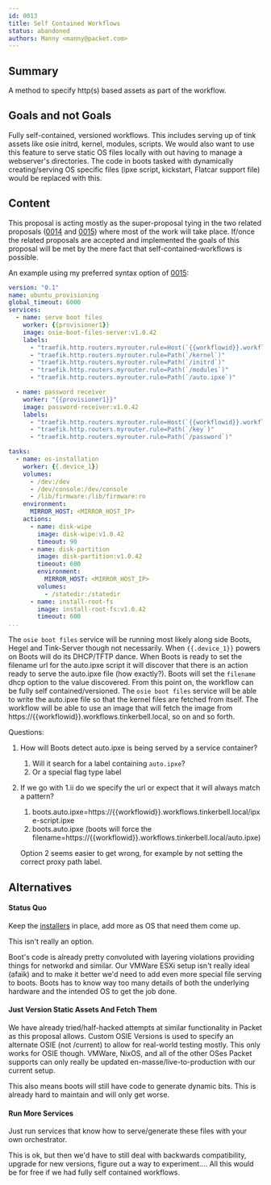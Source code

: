```yaml
---
id: 0013
title: Self Contained Workflows
status: abandoned
authors: Manny <manny@packet.com>
---
```


## Summary

A method to specify http(s) based assets as part of the workflow.

## Goals and not Goals

Fully self-contained, versioned workflows.
This includes serving up of tink assets like osie initrd, kernel, modules, scripts.
We would also want to use this feature to serve static OS files locally with out having to manage a webserver's directories.
The code in boots tasked with dynamically creating/serving OS specific files (ipxe script, kickstart, Flatcar support file) would be replaced with this.

## Content

This proposal is acting mostly as the super-proposal tying in the two related proposals ([0014] and [0015]) where most of the work will take place.
If/once the related proposals are accepted and implemented the goals of this proposal will be met by the mere fact that self-contained-workflows is possible.

An example using my preferred syntax option of [0015]:

```yaml
version: "0.1"
name: ubuntu_provisioning
global_timeout: 6000
services:
  - name: serve boot files
    worker: {{provisioner1}}
    image: osie-boot-files-server:v1.0.42
    labels:
      - "traefik.http.routers.myrouter.rule=Host(`{{workflowid}}.workflows.tinkerbell.local`)"
      - "traefik.http.routers.myrouter.rule=Path(`/kernel`)"
      - "traefik.http.routers.myrouter.rule=Path(`/initrd`)"
      - "traefik.http.routers.myrouter.rule=Path(`/modules`)"
      - "traefik.http.routers.myrouter.rule=Path(`/auto.ipxe`)"

  - name: password receiver
    worker: "{{provisioner1}}"
    image: password-receiver:v1.0.42
    labels:
      - "traefik.http.routers.myrouter.rule=Host(`{{workflowid}}.workflows.tinkerbell.local`)"
      - "traefik.http.routers.myrouter.rule=Path(`/key`)"
      - "traefik.http.routers.myrouter.rule=Path(`/password`)"

tasks:
  - name: os-installation
    worker: {{.device_1}}
    volumes:
      - /dev:/dev
      - /dev/console:/dev/console
      - /lib/firmware:/lib/firmware:ro
    environment:
      MIRROR_HOST: <MIRROR_HOST_IP>
    actions:
      - name: disk-wipe
        image: disk-wipe:v1.0.42
        timeout: 90
      - name: disk-partition
        image: disk-partition:v1.0.42
        timeout: 600
        environment:
          MIRROR_HOST: <MIRROR_HOST_IP>
        volumes:
          - /statedir:/statedir
      - name: install-root-fs
        image: install-root-fs:v1.0.42
        timeout: 600
...
```

The `osie boot files` service will be running most likely along side Boots, Hegel and Tink-Server though not necessarily.
When `{{.device_1}}` powers on Boots will do its DHCP/TFTP dance.
When Boots is ready to set the filename url for the auto.ipxe script it will discover that there is an action ready to serve the auto.ipxe file (how exactly?).
Boots will set the `filename` dhcp option to the value discovered.
From this point on, the workflow can be fully self contained/versioned.
The `osie boot files` service will be able to write the auto.ipxe file so that the kernel files are fetched from itself.
The workflow will be able to use an image that will fetch the image from https://{{workflowid}}.workflows.tinkerbell.local, so on and so forth.

Questions:

1. How will Boots detect auto.ipxe is being served by a service container?
   1. Will it search for a label containing `auto.ipxe`?
   1. Or a special flag type label
2. If we go with 1.ii do we specify the url or expect that it will always match a pattern?
   1. boots.auto.ipxe=https://{{workflowid}}.workflows.tinkerbell.local/ipxe-script.ipxe
   1. boots.auto.ipxe (boots will force the filename=https://{{workflowid}}.workflows.tinkerbell.local/auto.ipxe)

   Option 2 seems easier to get wrong, for example by not setting the correct proxy path label.

## Alternatives

#### Status Quo

Keep the [installers](https://github.com/tinkerbell/boots/tree/main/installers) in place, add more as OS that need them come up.

This isn't really an option.

Boot's code is already pretty convoluted with layering violations providing things for networkd and similar.
Our VMWare ESXi setup isn't really ideal (afaik) and to make it better we'd need to add even more special file serving to boots.
Boots has to know way too many details of both the underlying hardware and the intended OS to get the job done.

#### Just Version Static Assets And Fetch Them

We have already tried/half-hacked attempts at similar functionality in Packet as this proposal allows.
Custom OSIE Versions is used to specify an alternate OSIE (not /current) to allow for real-world testing mostly.
This only works for OSIE though.
VMWare, NixOS, and all of the other OSes Packet supports can only really be updated en-masse/live-to-production with our current setup.

This also means boots will still have code to generate dynamic bits.
This is already hard to maintain and will only get worse.

#### Run More Services

Just run services that know how to serve/generate these files with your own orchestrator.

This is ok, but then we'd have to still deal with backwards compatibility, upgrade for new versions, figure out a way to experiment....
All this would be for free if we had fully self contained workflows.

[0014]: https://github.com/tinkerbell/proposals/pull/19
[0015]: https://github.com/tinkerbell/proposals/pull/20
